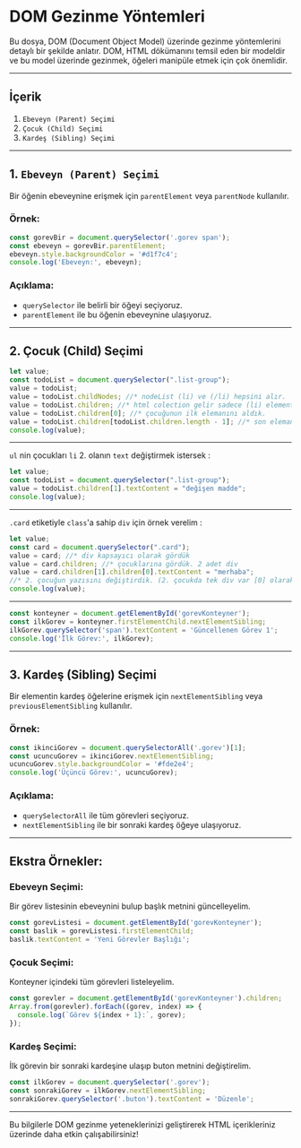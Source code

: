 # DOM Gezinme Yöntemleri

Bu dosya, DOM (Document Object Model) üzerinde gezinme yöntemlerini detaylı bir şekilde anlatır. DOM, HTML dökümanını temsil eden bir modeldir ve bu model üzerinde gezinmek, öğeleri manipüle etmek için çok önemlidir.

---

## İçerik

1. `Ebeveyn (Parent) Seçimi`
2. `Çocuk (Child) Seçimi`
3. `Kardeş (Sibling) Seçimi`

---

## 1. `Ebeveyn (Parent) Seçimi`
Bir öğenin ebeveynine erişmek için `parentElement` veya `parentNode` kullanılır.

### Örnek:

```javascript
const gorevBir = document.querySelector('.gorev span');
const ebeveyn = gorevBir.parentElement;
ebeveyn.style.backgroundColor = '#d1f7c4';
console.log('Ebeveyn:', ebeveyn);
```

### Açıklama:
- `querySelector` ile belirli bir öğeyi seçiyoruz.
- `parentElement` ile bu öğenin ebeveynine ulaşıyoruz.
---





## 2. **Çocuk (Child) Seçimi**
```javascript
let value;
const todoList = document.querySelector(".list-group");
value = todoList;
value = todoList.childNodes; //* nodeList (li) ve (/li) hepsini alır.
value = todoList.children; //* html colection gelir sadece (li) elementleri alır.
value = todoList.children[0]; //* çocuğunun ilk elemanını aldık.
value = todoList.children[todoList.children.length - 1]; //* son elemanı aldık.
console.log(value);
```
---
`ul` nin çocukları `li` 2. olanın `text` değiştirmek istersek :
```javascript
let value;
const todoList = document.querySelector(".list-group");
value = todoList.children[1].textContent = "değişen madde";
console.log(value);
```
---
`.card` etiketiyle `class`'a sahip `div` için örnek verelim :
```javascript
let value;
const card = document.querySelector(".card");
value = card; //* div kapsayıcı olarak gördük
value = card.children; //* çocuklarına gördük. 2 adet div
value = card.children[1].children[0].textContent = "merhaba";
//* 2. çocuğun yazısını değiştirdik. (2. çocukda tek div var [0] olarak belirtilmelidir.)
console.log(value);
```
---

```javascript
const konteyner = document.getElementById('gorevKonteyner');
const ilkGorev = konteyner.firstElementChild.nextElementSibling;
ilkGorev.querySelector('span').textContent = 'Güncellenen Görev 1';
console.log('İlk Görev:', ilkGorev);
```
---





## 3. **Kardeş (Sibling) Seçimi**
Bir elementin kardeş öğelerine erişmek için `nextElementSibling` veya `previousElementSibling` kullanılır.

### Örnek:

```javascript
const ikinciGorev = document.querySelectorAll('.gorev')[1];
const ucuncuGorev = ikinciGorev.nextElementSibling;
ucuncuGorev.style.backgroundColor = '#fde2e4';
console.log('Üçüncü Görev:', ucuncuGorev);
```

### Açıklama:
- `querySelectorAll` ile tüm görevleri seçiyoruz.
- `nextElementSibling` ile bir sonraki kardeş öğeye ulaşıyoruz.

---

## Ekstra Örnekler:

### Ebeveyn Seçimi:
Bir görev listesinin ebeveynini bulup başlık metnini güncelleyelim.

```javascript
const gorevListesi = document.getElementById('gorevKonteyner');
const baslik = gorevListesi.firstElementChild;
baslik.textContent = 'Yeni Görevler Başlığı';
```

### Çocuk Seçimi:
Konteyner içindeki tüm görevleri listeleyelim.

```javascript
const gorevler = document.getElementById('gorevKonteyner').children;
Array.from(gorevler).forEach((gorev, index) => {
  console.log(`Görev ${index + 1}:`, gorev);
});
```

### Kardeş Seçimi:
İlk görevin bir sonraki kardeşine ulaşıp buton metnini değiştirelim.

```javascript
const ilkGorev = document.querySelector('.gorev');
const sonrakiGorev = ilkGorev.nextElementSibling;
sonrakiGorev.querySelector('.buton').textContent = 'Düzenle';
```

---

Bu bilgilerle DOM gezinme yeteneklerinizi geliştirerek HTML içerikleriniz üzerinde daha etkin çalışabilirsiniz!

